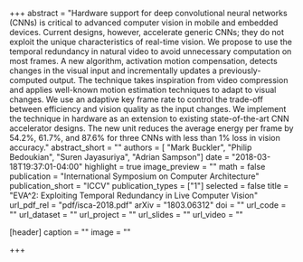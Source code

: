 +++
abstract = "Hardware support for deep convolutional neural networks (CNNs) is critical to advanced computer vision in mobile and embedded devices. Current designs, however, accelerate generic CNNs; they do not exploit the unique characteristics of real-time vision. We propose to use the temporal redundancy in natural video to avoid unnecessary computation on most frames. A new algorithm, activation motion compensation, detects changes in the visual input and incrementally updates a previously-computed output. The technique takes inspiration from video compression and applies well-known motion estimation techniques to adapt to visual changes. We use an adaptive key frame rate to control the trade-off between efficiency and vision quality as the input changes. We implement the technique in hardware as an extension to existing state-of-the-art CNN accelerator designs. The new unit reduces the average energy per frame by 54.2%, 61.7%, and 87.6% for three CNNs with less than 1% loss in vision accuracy."
abstract_short = ""
authors = [
	"Mark Buckler",
  "Philip Bedoukian",
  "Suren Jayasuriya",
  "Adrian Sampson"]
date = "2018-03-18T19:37:01-04:00"
highlight = true
image_preview = ""
math = false
publication = "International Symposium on Computer Architecture"
publication_short = "ICCV"
publication_types = ["1"]
selected = false
title = "EVA^2: Exploiting Temporal Redundancy in Live Computer Vision"
url_pdf_rel = "pdf/isca-2018.pdf"
arXiv = "1803.06312"
doi = ""
url_code = ""
url_dataset = ""
url_project = ""
url_slides = ""
url_video = ""

[header]
  caption = ""
  image = ""

+++

